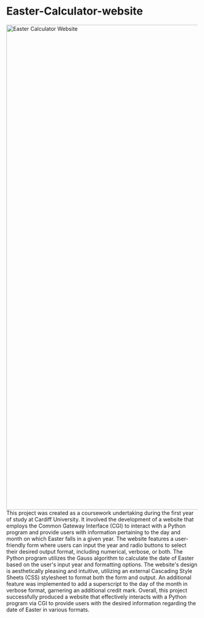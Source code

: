 # Easter-Calculator-website
<img width="1278" alt="Easter Calculator Website " src="https://user-images.githubusercontent.com/125923783/220202777-001ee686-828c-4a65-a808-7f697f353a92.png">
This project was created as a coursework undertaking during the first year of study at Cardiff University. It involved the development of a website that employs the Common Gateway Interface (CGI) to interact with a Python program and provide users with information pertaining to the day and month on which Easter falls in a given year. The website features a user-friendly form where users can input the year and radio buttons to select their desired output format, including numerical, verbose, or both. The Python program utilizes the Gauss algorithm to calculate the date of Easter based on the user's input year and formatting options. The website's design is aesthetically pleasing and intuitive, utilizing an external Cascading Style Sheets (CSS) stylesheet to format both the form and output. An additional feature was implemented to add a superscript to the day of the month in verbose format, garnering an additional credit mark. Overall, this project successfully produced a website that effectively interacts with a Python program via CGI to provide users with the desired information regarding the date of Easter in various formats.


